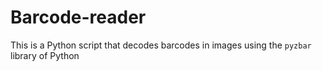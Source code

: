 # Barcode-reader
This is a Python script that decodes barcodes in images using the `pyzbar` library of Python
